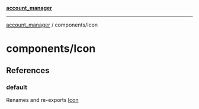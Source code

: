 [**account_manager**](../../README.md)

***

[account_manager](../../modules.md) / components/Icon

# components/Icon

## References

### default

Renames and re-exports [Icon](../functions/Icon.md)
